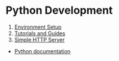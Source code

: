 # Python Development

1. [Environment Setup](environment-setup.md)
2. [Tutorials and Guides](tutorials-and-guides.md)
3. [Simple HTTP Server](simple-http-server.md)

- [Python documentation](https://docs.python.org/3/)
